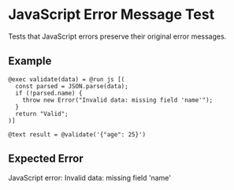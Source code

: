# JavaScript Error Message Test

Tests that JavaScript errors preserve their original error messages.

## Example

```mlld
@exec validate(data) = @run js [(
  const parsed = JSON.parse(data);
  if (!parsed.name) {
    throw new Error("Invalid data: missing field 'name'");
  }
  return "Valid";
)]

@text result = @validate('{"age": 25}')
```

## Expected Error

JavaScript error: Invalid data: missing field 'name'